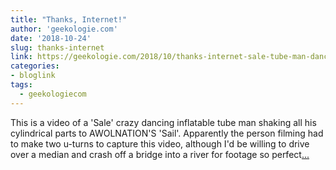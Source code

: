 ```yaml
---
title: "Thanks, Internet!"
author: 'geekologie.com'
date: '2018-10-24'
slug: thanks-internet
link: https://geekologie.com/2018/10/thanks-internet-sale-tube-man-dancing-to.php
categories:
- bloglink
tags:
  - geekologiecom
---
```


This is a video of a 'Sale' crazy dancing inflatable tube man shaking all his cylindrical parts to AWOLNATION'S 'Sail'. Apparently the person filming had to make two u-turns to capture this video, although I'd be willing to drive over a median and crash off a bridge into a river for footage so perfect[... <i class="fas fa-external-link-alt"></i>](https://geekologie.com/2018/10/thanks-internet-sale-tube-man-dancing-to.php)

